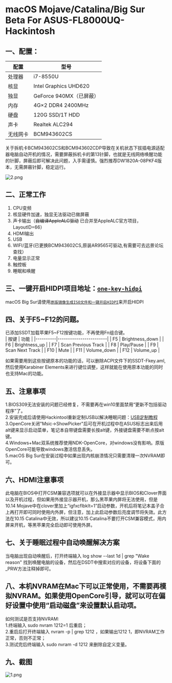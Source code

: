 # macOS Mojave/Catalina/Big Sur Beta For ASUS-FL8000UQ-Hackintosh

## 一、配置：

|    配置       |        型号                 |
|--------------|-----------------------------|
|    处理器     |          i7-8550U           |
|     核显      |    Intel Graphics UHD620    |
|     独显      |    GeForce 940MX（已屏蔽）    |
|     内存      |     4G×2 DDR4 2400MHz       |
|     硬盘      |       120G SSD/1T HDD       |
|     声卡      |       Realtek ALC294        |
|   无线网卡     |        BCM943602CS      |

关于拆机卡BCM943602CS和BCM943602CDP导致在关机状态下拔插电源适配器电脑自动开机的情况，需要屏蔽拆机卡的第13针脚，也就是无线网络唤醒功能的针脚，屏蔽后即可解决此问题，入手需谨慎。强烈推荐DW1820A-08PKF4版本，无需屏蔽针脚，稳定运行。

![2.png](https://github.com/KKKIIINNN/ASUS-FL8000UQ-Hackintosh/blob/master/screenshot/2.png)

## 二、正常工作
1. CPU变频
2. 核显硬件加速，独显无法驱动已做屏蔽
3. 声卡输出（~~自编译AppleALC驱动~~  已合并至AppleALC官方项目，LayoutID=66）
4. HDMI输出
5. USB
6. WIFI/蓝牙(已更换BCM943602CS,原装AR9565可驱动,有需要可去远景论坛查找）
7. 电量显示正常
8. 触控板
9. 睡眠和唤醒
## 三、一键开启HIDPI项目地址：[`one-key-hidpi`](https://github.com/xzhih/one-key-hidpi)
macOS Big Sur请使用[`原版镜像生成ISO文件和一键开启HIDPI`](http://bbs.pcbeta.com/forum.php?mod=viewthread&tid=1862620&highlight=HIDPI)来开启HIDPI
## 四、关于F5~F12的问题。
已添加SSDT加载苹果F5~F12按键功能，不再使用Fn组合键。  
|    按键   |        功能            |
|----------|------------------------|
|   F5     |    Brightness_down     |
|   F6     |    Brightness_up       |
|   F7     |    Scan Previous Track |
|   F8     |    Play/Pause          |
|   F9     |    Scan Next Track     |
|   F10    |    Mute                |
|   F11    |    Volume_down         |
|   F12    |    Volume_up           |


如果需要用到这些按键原本的功能的话，可以删除ACPI文件下的SSDT-Fkey.aml,然后使用Karabiner Elements来进行键位调整，这样就能在使用原本功能的同时也支持Mac的功能。
## 五、注意事项
1.BIOS309无法安装的问题已经修复，不需要再在win10里面禁用“更新不包括驱动程序”了。  
2.安装完成后请使用Hackintool重新定制USB以解决睡眠问题：[USB定制教程](https://blog.daliansky.net/Intel-FB-Patcher-USB-Custom-Video.html)   
3.OpenCore关闭"Msic->ShowPicker"后可在开机过程中在ASUS标志出来后用alt键来显示启动菜单，笔记本自带键盘需要长按alt键，外接键盘需要不断点按alt键。  
4.Windows+Mac双系统推荐使用NDK-OpenCore，对windows没有影响。原版OpenCore可能导致windows激活信息丢失。  
5.macOS Big Sur在安装过程中如果出现内核崩溃情况只需要清理一次NVRAM即可。

## 六、HDMI注意事项
此电脑在BIOS中打开CSM兼容选项就可以在外接显示器中显示BIOS和Clover界面以及开机过程，但如果用外接显示器开机，那么黑苹果内屏将无法使用，但是10.14 Mojave中在clover里加上“igfxcflbklt=1”启动参数，开机后将笔记本盖子合上再打开即可同时使用内外屏，但注意，加上此启动参数后亮度调节将失效。此方法在10.15 Catalina中无效，所以建议10.15 Catalina不要打开CSM兼容模式，用内屏来开机，等黑苹果完全启动即可使用外屏。
## 七、关于睡眠过程中自动唤醒解决方案
当电脑出现自动唤醒后，打开终端输入 log show --last 1d | grep "Wake reason" 找到唤醒电脑的设备，然后在DSDT中搜索对应的设备，将设备下面的_PRW方法注释掉即可。
## 八、本机NVRAM在Mac下可以正常使用，不需要再模拟NVRAM。如果使用OpenCore引导，就可以可在偏好设置中使用“启动磁盘”来设置默认启动项。
如何测试是否支持NVRAM:  
1.终端输入  sudo nvram 1212=1  后重启；  
2.重启后打开终端输入  nvram -p | grep 1212  ，如果输出1212   1，即NVRAM工作正常，否则不正常；  
3.测试完后终端输入  sudo nvram -d 1212  来删除自定义变量。
## 九、截图
![1.png](https://github.com/KKKIIINNN/ASUS-FL8000UQ-Hackintosh/blob/master/screenshot/1.png)  
